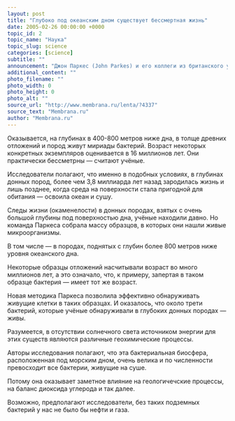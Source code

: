 ```yaml
---
layout: post
title: "Глубоко под океанским дном существует бессмертная жизнь"
date: 2005-02-26 00:00:00 +0000
topic_id: 2
topic_name: "Наука"
topic_slug: science
categories: [science]
subtitle: ""
announcement: "Джон Паркес (John Parkes) и его коллеги из британского университета Кардиффа (Cardiff University) опубликовали исследование, показывающе, что под поверхностью дна морей и океанов существует целая биосфера."
additional_content: ""
photo_filename: ""
photo_width: 0
photo_height: 0
photo_alt: ""
source_url: "http://www.membrana.ru/lenta/?4337"
source_text: "Membrana.ru"
author: "Membrana.ru"
---
```

Оказывается, на глубинах в 400-800 метров ниже дна, в толще древних отложений и пород живут мириады бактерий. Возраст некоторых конкретных экземпляров оценивается в 16 миллионов лет. Они практически бессметрны — считают учёные.

Исследователи полагают, что именно в подобных условиях, в глубинах донных пород, более чем 3,8 миллиарда лет назад зародилась жизнь и лишь позднее, когда среда на поверхности стала пригодной для обитания — освоила океан и сушу.

Следы жизни (окаменелости) в донных породах, взятых с очень большой глубины под поверхностью дна, учёные находили давно. Но команда Паркеса собрала массу образцов, в которых они нашли живые микроорганизмы.

В том числе — в породах, поднятых с глубин более 800 метров ниже уровня океанского дна.

Некоторые образцы отложений насчитывали возраст во много миллионов лет, а это означало, что, к примеру, запертая в таком образце бактерия — имеет тот же возраст.

Новая методика Паркеса позволила эффективно обнаруживать живущие клетки в таких образцах. И оказалось, что около трети бактерий, которые учёные обнаруживали в глубоких донных породах — живы.

Разумеется, в отсутствии солнечного света источником энергии для этих существ являются различные геохимические процессы.

Авторы исследования полагают, что эта бактериальная биосфера, расположенная под морским дном, очень велика и по численности превосходит все бактерии, живущие на суше.

Потому она оказывает заметное влияние на геологичечские процессы, на баланс диоксида углерода и так далее.

Возможно, предполагают исследователи, без таких подземных бактерий у нас не было бы нефти и газа.
